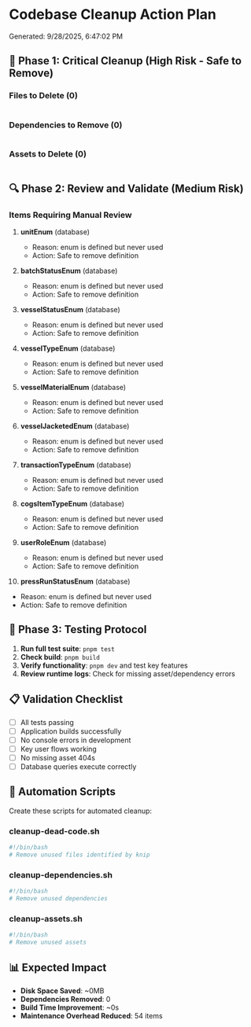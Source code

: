 # Codebase Cleanup Action Plan

Generated: 9/28/2025, 6:47:02 PM

## 🎯 Phase 1: Critical Cleanup (High Risk - Safe to Remove)


### Files to Delete (0)
```bash

```

### Dependencies to Remove (0)
```bash

```

### Assets to Delete (0)
```bash

```

## 🔍 Phase 2: Review and Validate (Medium Risk)

### Items Requiring Manual Review
1. **unitEnum** (database)
   - Reason: enum is defined but never used
   - Action: Safe to remove definition
   

2. **batchStatusEnum** (database)
   - Reason: enum is defined but never used
   - Action: Safe to remove definition
   

3. **vesselStatusEnum** (database)
   - Reason: enum is defined but never used
   - Action: Safe to remove definition
   

4. **vesselTypeEnum** (database)
   - Reason: enum is defined but never used
   - Action: Safe to remove definition
   

5. **vesselMaterialEnum** (database)
   - Reason: enum is defined but never used
   - Action: Safe to remove definition
   

6. **vesselJacketedEnum** (database)
   - Reason: enum is defined but never used
   - Action: Safe to remove definition
   

7. **transactionTypeEnum** (database)
   - Reason: enum is defined but never used
   - Action: Safe to remove definition
   

8. **cogsItemTypeEnum** (database)
   - Reason: enum is defined but never used
   - Action: Safe to remove definition
   

9. **userRoleEnum** (database)
   - Reason: enum is defined but never used
   - Action: Safe to remove definition
   

10. **pressRunStatusEnum** (database)
   - Reason: enum is defined but never used
   - Action: Safe to remove definition
   

## 🧪 Phase 3: Testing Protocol

1. **Run full test suite**: `pnpm test`
2. **Check build**: `pnpm build`
3. **Verify functionality**: `pnpm dev` and test key features
4. **Review runtime logs**: Check for missing asset/dependency errors

## 📋 Validation Checklist

- [ ] All tests passing
- [ ] Application builds successfully
- [ ] No console errors in development
- [ ] Key user flows working
- [ ] No missing asset 404s
- [ ] Database queries execute correctly

## 🔄 Automation Scripts

Create these scripts for automated cleanup:

### cleanup-dead-code.sh
```bash
#!/bin/bash
# Remove unused files identified by knip

```

### cleanup-dependencies.sh
```bash
#!/bin/bash
# Remove unused dependencies

```

### cleanup-assets.sh
```bash
#!/bin/bash
# Remove unused assets

```

## 📊 Expected Impact

- **Disk Space Saved**: ~0MB
- **Dependencies Removed**: 0
- **Build Time Improvement**: ~0s
- **Maintenance Overhead Reduced**: 54 items
